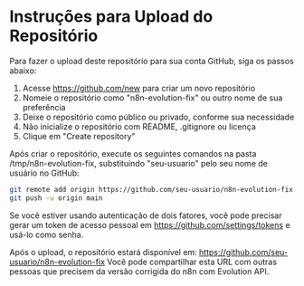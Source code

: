 # Instruções para Upload do Repositório
Para fazer o upload deste repositório para sua conta GitHub, siga os passos abaixo:

1. Acesse https://github.com/new para criar um novo repositório
2. Nomeie o repositório como "n8n-evolution-fix" ou outro nome de sua preferência
3. Deixe o repositório como público ou privado, conforme sua necessidade
4. Não inicialize o repositório com README, .gitignore ou licença
5. Clique em "Create repository"

Após criar o repositório, execute os seguintes comandos na pasta /tmp/n8n-evolution-fix, substituindo "seu-usuario" pelo seu nome de usuário no GitHub:

```bash
git remote add origin https://github.com/seu-usuario/n8n-evolution-fix.git
git push -u origin main
```

Se você estiver usando autenticação de dois fatores, você pode precisar gerar um token de acesso pessoal em https://github.com/settings/tokens e usá-lo como senha.

Após o upload, o repositório estará disponível em:
https://github.com/seu-usuario/n8n-evolution-fix
Você pode compartilhar esta URL com outras pessoas que precisem da versão corrigida do n8n com Evolution API.
